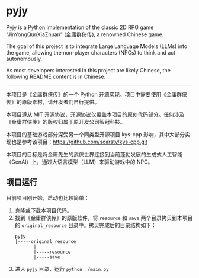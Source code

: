 # pyjy

Pyjy is a Python implementation of the classic 2D RPG game "JinYongQunXiaZhuan" (金庸群侠传), a renowned Chinese game.

The goal of this project is to integrate Large Language Models (LLMs) into the game, allowing the non-player characters (NPCs) to think and act autonomously.

As most developers interested in this project are likely Chinese, the following README content is in Chinese.

---

本项目是《金庸群侠传》的一个 Python 开源实现。项目中需要使用《金庸群侠传》的原版素材，请开发者们自行提供。

本项目遵从 MIT 开源协议，开源协议仅覆盖本项目的原创代码部分。任何涉及《金庸群侠传》的版权归属于原开发公司智冠科技。

本项目的基础游戏部分深受另一个同类型开源项目 kys-cpp 影响，其中大部分实现也是参考该项目：https://github.com/scarsty/kys-cpp.git

本项目的目标是将金庸先生的武侠世界连接到当前蓬勃发展的生成式人工智能（GenAI）上，通过大语言模型（LLM）来驱动游戏中的 NPC。

## 项目运行

目前项目刚开始，启动也比较简单：

1. 克隆或下载本项目代码。
2. 找到《金庸群侠传》的原版软件，将 `resource` 和 `save` 两个目录拷贝到本项目的 `original_resource` 目录中。拷贝完成后的目录结构如下：
   ```
   pyjy
   |-----original_resource
          |
          |-----resource
          |-----save
   ```
3. 进入 `pyjy` 目录，运行 `python ./main.py`